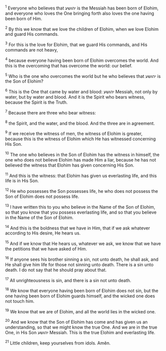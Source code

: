 <sup>1</sup> Everyone who believes that יהושע is the Messiah has been born of Elohim, and everyone who loves the One bringing forth also loves the one having been born of Him.

<sup>2</sup> By this we know that we love the children of Elohim, when we love Elohim and guard His commands.

<sup>3</sup> For this is the love for Elohim, that we guard His commands, and His commands are not heavy,

<sup>4</sup> because everyone having been born of Elohim overcomes the world. And this is the overcoming that has overcome the world: our belief.

<sup>5</sup> Who is the one who overcomes the world but he who believes that יהושע is the Son of Elohim?

<sup>6</sup> This is the One that came by water and blood: יהושע Messiah, not only by water, but by water and blood. And it is the Spirit who bears witness, because the Spirit is the Truth.

<sup>7</sup> Because there are three who bear witness:

<sup>8</sup> the Spirit, and the water, and the blood. And the three are in agreement.

<sup>9</sup> If we receive the witness of men, the witness of Elohim is greater, because this is the witness of Elohim which He has witnessed concerning His Son.

<sup>10</sup> The one who believes in the Son of Elohim has the witness in himself, the one who does not believe Elohim has made Him a liar, because he has not believed the witness that Elohim has given concerning His Son.

<sup>11</sup> And this is the witness: that Elohim has given us everlasting life, and this life is in His Son.

<sup>12</sup> He who possesses the Son possesses life, he who does not possess the Son of Elohim does not possess life.

<sup>13</sup> I have written this to you who believe in the Name of the Son of Elohim, so that you know that you possess everlasting life, and so that you believe in the Name of the Son of Elohim.

<sup>14</sup> And this is the boldness that we have in Him, that if we ask whatever according to His desire, He hears us.

<sup>15</sup> And if we know that He hears us, whatever we ask, we know that we have the petitions that we have asked of Him.

<sup>16</sup> If anyone sees his brother sinning a sin, not unto death, he shall ask, and He shall give him life for those not sinning unto death. There is a sin unto death. I do not say that he should pray about that.

<sup>17</sup> All unrighteousness is sin, and there is a sin not unto death.

<sup>18</sup> We know that everyone having been born of Elohim does not sin, but the one having been born of Elohim guards himself, and the wicked one does not touch him.

<sup>19</sup> We know that we are of Elohim, and all the world lies in the wicked one.

<sup>20</sup> And we know that the Son of Elohim has come and has given us an understanding, so that we might know the true One. And we are in the true One, in His Son יהושע Messiah. This is the true Elohim and everlasting life.

<sup>21</sup> Little children, keep yourselves from idols. Amĕn.

